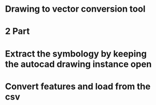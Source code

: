 # Drawing to vector conversion tool

# 2 Part

# Extract the symbology by keeping the autocad drawing instance open
# Convert features and load from the csv
